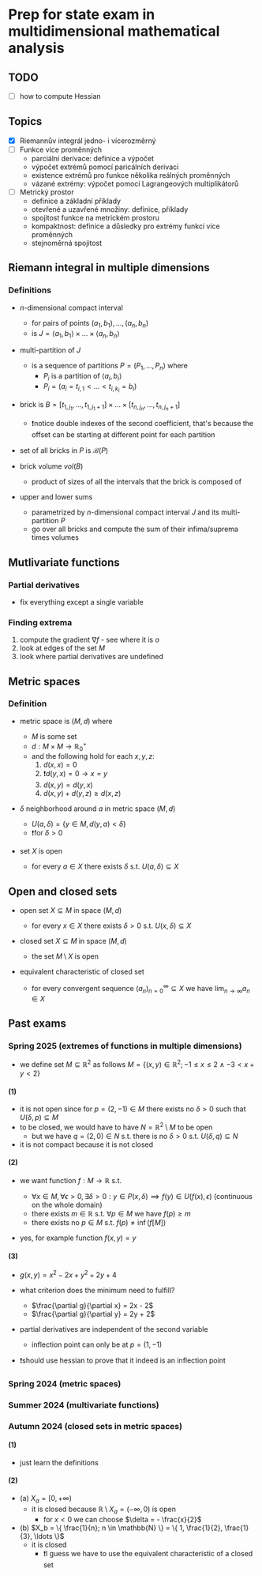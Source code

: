 # Prep for state exam in multidimensional mathematical analysis

## TODO

- [ ] how to compute Hessian

## Topics

- [x] Riemannův integrál jedno- i vícerozměrný
- [ ] Funkce více proměnných
  - parciální derivace: definice a výpočet
  - výpočet extrémů pomocí paricálních derivací
  - existence extrémů pro funkce několika reálných proměnných
  - vázané extrémy: výpočet pomocí Lagrangeových multiplikátorů
- [ ] Metrický prostor
  - definice a základní příklady
  - otevřené a uzavřené množiny: definice, příklady
  - spojitost funkce na metrickém prostoru
  - kompaktnost: definice a důsledky pro extrémy funkcí více proměnných
  - stejnoměrná spojitost

## Riemann integral in multiple dimensions

### Definitions

- $n$-dimensional compact interval
  - for pairs of points $(a_1,b_1),\ldots,(a_n,b_n)$
  - is $J = \langle a_1,b_1 \rangle \times \ldots \times \langle a_n,b_n \rangle$

- multi-partition of $J$
  - is a sequence of partitions $P=(P_1,\ldots,P_n)$ where
    - $P_i$ is a partition of $\langle a_i,b_i \rangle$
    - $P_i = (a_i = t_{i,1} < \ldots < t_{i,k_i} = b_i)$

- brick is $B = [t_{1,j_1},\ldots,t_{1,j_1+1}] \times \ldots \times [t_{n,j_n},\ldots,t_{n,j_n+1}]$
  - ❗notice double indexes of the second coefficient, that's because the offset can be starting at different point for each partition

- set of all bricks in $P$ is $\mathcal{B}(P)$

- brick volume $vol(B)$
  - product of sizes of all the intervals that the brick is composed of

- upper and lower sums
  - parametrized by $n$-dimensional compact interval $J$ and its multi-partition $P$
  - go over all bricks and compute the sum of their infima/suprema times volumes 

## Mutlivariate functions

### Partial derivatives

- fix everything except a single variable

### Finding extrema

1. compute the gradient $\nabla f$ - see where it is $o$
2. look at edges of the set $M$
3. look where partial derivatives are undefined

## Metric spaces

### Definition

- metric space is $(M,d)$ where
  - $M$ is some set
  - $d : M \times M \rightarrow \mathbb{R}_0^+$
  - and the following hold for each $x,y,z$:
    1. $d(x,x) = 0$
    2. ❗$d(y,x) = 0 \rightarrow x=y$
    3. $d(x,y) = d(y,x)$
    4. $d(x,y) + d(y,z) \geq d(x,z)$

- $\delta$ neighborhood around $a$ in metric space $(M,d)$
  - $U(a,\delta) = \{ y\in M , d(y,a) < \delta \}$
  - ❗for $\delta > 0$

- set $X$ is open
  - for every $a \in X$ there exists $\delta$ s.t. $U(a,\delta) \subseteq X$

## Open and closed sets

- open set $X \subseteq M$ in space $(M,d)$
  - for every $x \in X$ there exists $\delta > 0$ s.t. $U(x,\delta) \subseteq X$

- closed set $X \subseteq M$ in space $(M,d)$
  - the set $M \setminus X$ is open

- equivalent characteristic of closed set
  - for every convergent sequence $(a_n)_{n=0}^\infty \subseteq X$ we have $\lim_{n \rightarrow \infty}a_n \in X$

## Past exams

### Spring 2025 (extremes of functions in multiple dimensions)

- we define set $M \subseteq \mathbb{R}^2$ as follows $M = \{(x,y) \in \mathbb{R}^2 ; -1 \leq x \leq 2 \wedge -3 < x + y < 2 \}$

#### (1)


- it is not open since for $p=(2,-1) \in M$ there exists no $\delta > 0$ such that $U(\delta,p) \subseteq M$
- to be closed, we would have to have $N = \mathbb{R}^2 \setminus M$ to be open
  - but we have $q=(2,0) \in N$ s.t. there is no $\delta > 0$ s.t. $U(\delta,q) \subseteq N$
- it is not compact because it is not closed

#### (2)

- we want function $f : M \rightarrow \mathbb{R}$ s.t. 
  - $\forall x \in M,\forall \epsilon > 0, \exists \delta > 0: y \in P(x,\delta) \implies f(y) \in U(f(x),\epsilon)$ (continuous on the whole domain)
  - there exists $m \in \mathbb{R}$ s.t. $\forall p \in M$ we have $f(p) \geq m$
  - there exists no $p \in M$ s.t. $f(p) \neq \inf(f[M])$

- yes, for example function $f(x,y) = y$

#### (3)

- $g(x,y) = x^2 - 2x + y^2 + 2y + 4$

- what criterion does the minimum need to fulfill?
  - $\frac{\partial g}{\partial x} = 2x - 2$
  - $\frac{\partial g}{\partial y} = 2y + 2$  

- partial derivatives are independent of the second variable
  - inflection point can only be at $p = (1,-1)$

- ❗should use hessian to prove that it indeed is an inflection point 

### Spring 2024 (metric spaces)

### Summer 2024 (multivariate functions)

### Autumn 2024 (closed sets in metric spaces)

#### (1) 

- just learn the definitions

#### (2)

- (a) $X_a = [0,+\infty)$
  - it is closed because $\mathbb{R} \setminus X_a = (-\infty,0)$ is open
    - for $x < 0$ we can choose $\delta = - \frac{x}{2}$
- (b) $X_b = \{ \frac{1}{n}; n \in \mathbb{N} \} = \{ 1, \frac{1}{2}, \frac{1}{3}, \ldots \}$
  - it is closed
    - ❗I guess we have to use the equivalent characteristic of a closed set